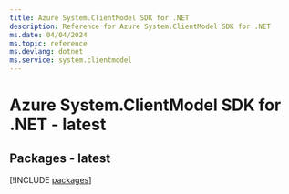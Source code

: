 ```yaml
---
title: Azure System.ClientModel SDK for .NET
description: Reference for Azure System.ClientModel SDK for .NET
ms.date: 04/04/2024
ms.topic: reference
ms.devlang: dotnet
ms.service: system.clientmodel
---
```

# Azure System.ClientModel SDK for .NET - latest
## Packages - latest
[!INCLUDE [packages](system.clientmodel-index.md)]